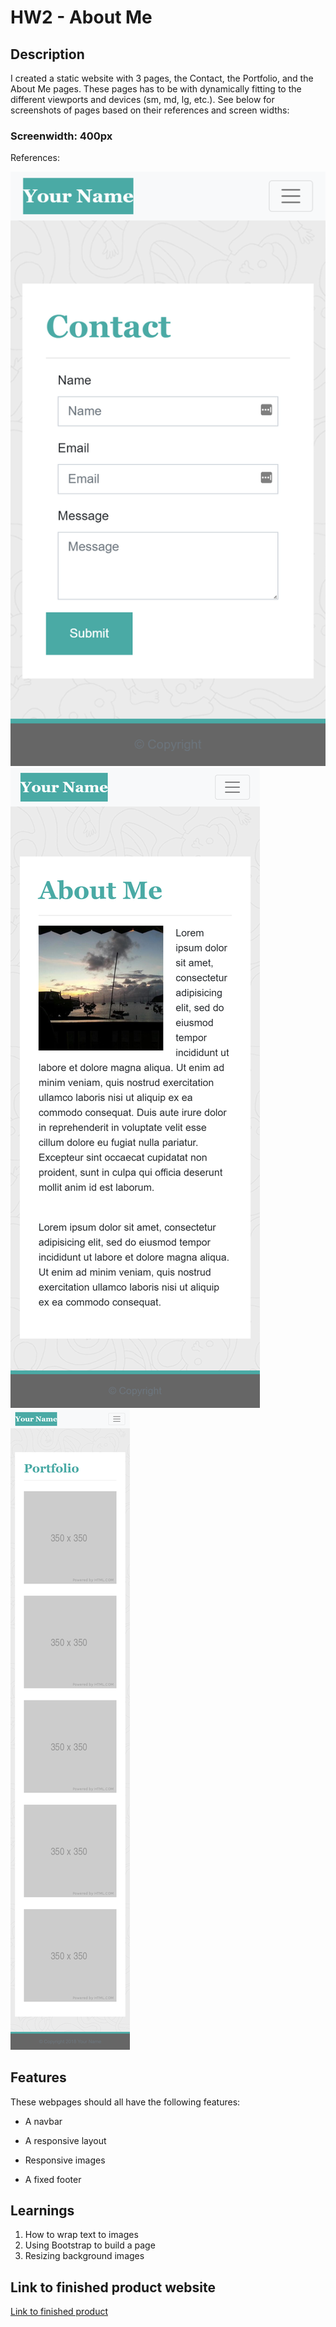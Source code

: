 # HW2 - About Me

## Description

I created a static website with 3 pages, the Contact, the Portfolio, and the About Me pages. These pages has to be with dynamically fitting to the different viewports and devices (sm, md, lg, etc.). See below for screenshots of pages based on their references and screen widths: 

### Screenwidth: 400px
References: 

![Contact Page](/assets/images/readme_images/ref/400-contact.png) ![Index Page](/assets/images/readme_images/ref/400-index.png) ![Portfolio Page](/assets/images/readme_images/ref/400-portfolio.png)


## Features 

These webpages should all have the following features: 

* A navbar

* A responsive layout

* Responsive images

* A fixed footer

## Learnings 

1. How to wrap text to images
2. Using Bootstrap to build a page 
3. Resizing background images 

## Link to finished product website
[Link to finished product](https://alzcheng.github.io/HW2/)
